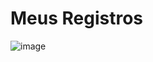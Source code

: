 # Meus Registros

![image](https://user-images.githubusercontent.com/106812762/216798311-bd9d4013-8618-4f50-ac32-320d1cb5f251.png)

